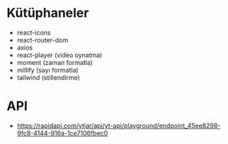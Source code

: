 # Kütüphaneler

- react-icons
- react-router-dom
- axios
- react-player (video oynatma)
- moment (zaman formatla)
- millify (sayı formatla)
- tailwind (stillendirme)

# API

- https://rapidapi.com/ytjar/api/yt-api/playground/endpoint_45ee8298-9fc8-4144-916a-1ce7106fbec0
